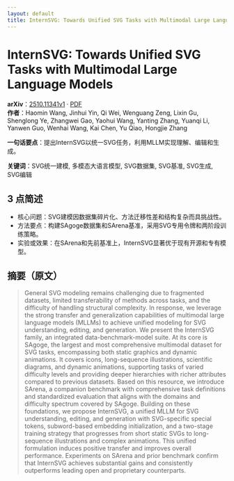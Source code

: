 ```yaml
---
layout: default
title: InternSVG: Towards Unified SVG Tasks with Multimodal Large Language Models
---
```


# InternSVG: Towards Unified SVG Tasks with Multimodal Large Language Models
**arXiv**：[2510.11341v1](https://arxiv.org/abs/2510.11341) · [PDF](https://arxiv.org/pdf/2510.11341.pdf)  
**作者**：Haomin Wang, Jinhui Yin, Qi Wei, Wenguang Zeng, Lixin Gu, Shenglong Ye, Zhangwei Gao, Yaohui Wang, Yanting Zhang, Yuanqi Li, Yanwen Guo, Wenhai Wang, Kai Chen, Yu Qiao, Hongjie Zhang  

**一句话要点**：提出InternSVG以统一SVG任务，利用MLLM实现理解、编辑和生成。

**关键词**：SVG统一建模, 多模态大语言模型, SVG数据集, SVG基准, SVG生成, SVG编辑

## 3 点简述
- 核心问题：SVG建模因数据集碎片化、方法迁移性差和结构复杂而具挑战性。
- 方法要点：构建SAgoge数据集和SArena基准，采用SVG专用令牌和两阶段训练策略。
- 实验或效果：在SArena和先前基准上，InternSVG显著优于现有开源和专有模型。

## 摘要（原文）

> General SVG modeling remains challenging due to fragmented datasets, limited
> transferability of methods across tasks, and the difficulty of handling
> structural complexity. In response, we leverage the strong transfer and
> generalization capabilities of multimodal large language models (MLLMs) to
> achieve unified modeling for SVG understanding, editing, and generation. We
> present the InternSVG family, an integrated data-benchmark-model suite. At its
> core is SAgoge, the largest and most comprehensive multimodal dataset for SVG
> tasks, encompassing both static graphics and dynamic animations. It covers
> icons, long-sequence illustrations, scientific diagrams, and dynamic
> animations, supporting tasks of varied difficulty levels and providing deeper
> hierarchies with richer attributes compared to previous datasets. Based on this
> resource, we introduce SArena, a companion benchmark with comprehensive task
> definitions and standardized evaluation that aligns with the domains and
> difficulty spectrum covered by SAgoge. Building on these foundations, we
> propose InternSVG, a unified MLLM for SVG understanding, editing, and
> generation with SVG-specific special tokens, subword-based embedding
> initialization, and a two-stage training strategy that progresses from short
> static SVGs to long-sequence illustrations and complex animations. This unified
> formulation induces positive transfer and improves overall performance.
> Experiments on SArena and prior benchmark confirm that InternSVG achieves
> substantial gains and consistently outperforms leading open and proprietary
> counterparts.

